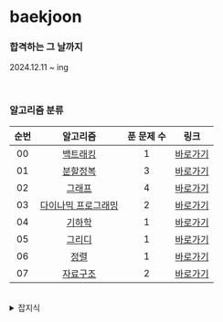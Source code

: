 # baekjoon

### 합격하는 그 날까지
2024.12.11 ~ ing

<br>

### 알고리즘 분류
|          순번          |        알고리즘         |         푼 문제 수          |        링크         |
| :-----: | :-----: | :-----: | :-----: |
| 00 | <a href="algorithm/src/backtracking" target="_blank">백트래킹</a> | 1 | <a href="algorithm/src/backtracking">바로가기</a> |
| 01 | <a href="algorithm/src/DivideAndConquer" target="_blank">분할정복</a> | 3 | <a href="algorithm/src/DivideAndConquer">바로가기</a> |
| 02 | <a href="algorithm/src/graph" target="_blank">그래프</a> | 4 | <a href="algorithm/src/graph">바로가기</a> |
| 03 | <a href="algorithm/src/DP" target="_blank">다이나믹 프로그래밍</a> | 2 | <a href="algorithm/src/DP">바로가기</a> |
| 04 | <a href="algorithm/src/geometry" target="_blank">기하학</a> | 1 | <a href="algorithm/src/geometry">바로가기</a> |
| 05 | <a href="algorithm/src/greedy" target="_blank">그리디</a> | 1 | <a href="algorithm/src/greedy">바로가기</a> |
| 06 | <a href="algorithm/src/sort" target="_blank">정렬</a> | 1 | <a href="algorithm/src/sort">바로가기</a> |
| 07 | <a href="algorithm/src/DataStructure" target="_blank">자료구조</a> | 2 | <a href="algorithm/src/DataStructure">바로가기</a> |


<br>

<details>
<summary>잡지식</summary>
<div markdown="1">
1. github 잔디 심어지려면 local의 이메일과 github의 이메일이 같아야 한다.

- git config --global --list
- git config --global user.email "github 이메일 주소"
    - ssafy 프로젝트 할 때는 또 바꿔야겠네..
</div>
</details>